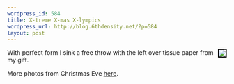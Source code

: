 ```yaml
--- 
wordpress_id: 584
title: X-treme X-mas X-lympics
wordpress_url: http://blog.6thdensity.net/?p=584
layout: post
---
```

<div style="float: right; margin-left: 10px; margin-bottom: 10px"><a title="photo sharing" href="http://www.flickr.com/photos/meliass/332452859/"><img style="border: 2px solid #000000" src="http://farm1.static.flickr.com/128/332452859_a2386a9c46_m.jpg" /></a></div>
With perfect form I sink a free throw with the left over tissue paper from my gift.

More photos from Christmas Eve <a href="http://flickr.com/photos/meliass/sets/72157594437125371/">here</a>.
<br clear="all" />
